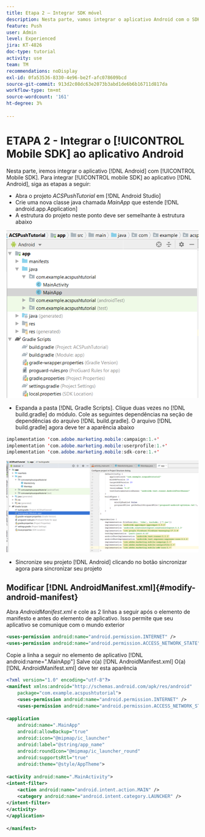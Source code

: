 ```yaml
---
title: Etapa 2 — Integrar SDK móvel
description: Nesta parte, vamos integrar o aplicativo Android com o SDK móvel. Para integrar o SDK móvel ao aplicativo do Android
feature: Push
user: Admin
level: Experienced
jira: KT-4826
doc-type: tutorial
activity: use
team: TM
recommendations: noDisplay
exl-id: 0fa53536-8330-4e96-be2f-afc078609bcd
source-git-commit: 913d2c08dc63e2073b3abd1de6b6b16711d817da
workflow-type: tm+mt
source-wordcount: '161'
ht-degree: 3%

---
```


# ETAPA 2 - Integrar o [!UICONTROL Mobile SDK] ao aplicativo Android

Nesta parte, iremos integrar o aplicativo [!DNL Android] com [!UICONTROL Mobile SDK]. Para integrar [!UICONTROL mobile SDK] ao aplicativo [!DNL Android], siga as etapas a seguir:

* Abra o projeto *ACSPushTutorial* em [!DNL Android Studio]
* Crie uma nova classe java chamada *MainApp* que estende [!DNL android.app.Application]
* A estrutura do projeto neste ponto deve ser semelhante à estrutura abaixo

![aplicativo principal](assets/android-main-app.PNG)

* Expanda a pasta [!DNL Gradle Scripts]. Clique duas vezes no [!DNL build.gradle] do módulo. Cole as seguintes dependências na seção de dependências do arquivo [!DNL build.gradle]. O arquivo [!DNL build.gradle] agora deve ter a aparência abaixo

<!--
Removed `{.line-numbers}` below
-->

```java
implementation 'com.adobe.marketing.mobile:campaign:1.+'
implementation 'com.adobe.marketing.mobile:userprofile:1.+'
implementation 'com.adobe.marketing.mobile:sdk-core:1.+'
```

![gradle de módulo](assets/module-build-gradle.PNG)

* Sincronize seu projeto [!DNL Android] clicando no botão sincronizar agora para sincronizar seu projeto

## Modificar [!DNL AndroidManifest.xml]{#modify-android-manifest}

Abra *AndroidManifest.xml* e cole as 2 linhas a seguir após o elemento de manifesto e antes do elemento de aplicativo. Isso permite que seu aplicativo se comunique com o mundo exterior

<!--
Removed `{.line-numbers}` below
-->

```xml
<uses-permission android:name="android.permission.INTERNET" />
<uses-permission android:name="android.permission.ACCESS_NETWORK_STATE" />
```

Copie a linha a seguir no elemento de aplicativo
[!DNL android:name=".MainApp"]
Salve o(a) [!DNL AndroidManifest.xml]
O(a) [!DNL AndroidManifest.xml] deve ter esta aparência

<!--
Removed `{.line-numbers}` below
-->

```xml
<?xml version="1.0" encoding="utf-8"?>
<manifest xmlns:android="http://schemas.android.com/apk/res/android"
    package="com.example.acspushtutorial">
    <uses-permission android:name="android.permission.INTERNET" />
    <uses-permission android:name="android.permission.ACCESS_NETWORK_STATE" />

<application
    android:name=".MainApp"
    android:allowBackup="true"
    android:icon="@mipmap/ic_launcher"
    android:label="@string/app_name"
    android:roundIcon="@mipmap/ic_launcher_round"
    android:supportsRtl="true"
    android:theme="@style/AppTheme">

<activity android:name=".MainActivity">
<intent-filter>
    <action android:name="android.intent.action.MAIN" />
    <category android:name="android.intent.category.LAUNCHER" />
</intent-filter>
</activity>
</application>

</manifest>
```
